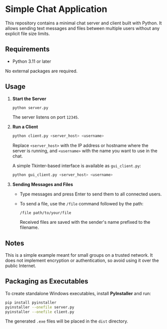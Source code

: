 # Simple Chat Application

This repository contains a minimal chat server and client built with Python.
It allows sending text messages and files between multiple users without any
explicit file size limits.

## Requirements

- Python 3.11 or later

No external packages are required.

## Usage

1. **Start the Server**

   ```bash
   python server.py
   ```

   The server listens on port `12345`.

2. **Run a Client**

   ```bash
   python client.py <server_host> <username>
   ```

   Replace `<server_host>` with the IP address or hostname where the server is
   running, and `<username>` with the name you want to use in the chat.

   A simple Tkinter-based interface is available as `gui_client.py`:

   ```bash
   python gui_client.py <server_host> <username>
   ```

3. **Sending Messages and Files**

   - Type messages and press Enter to send them to all connected users.
   - To send a file, use the `/file` command followed by the path:

     ```
     /file path/to/your/file
     ```

     Received files are saved with the sender's name prefixed to the filename.

## Notes

This is a simple example meant for small groups on a trusted network. It does
not implement encryption or authentication, so avoid using it over the public
Internet.

## Packaging as Executables

To create standalone Windows executables, install **PyInstaller** and run:

```bash
pip install pyinstaller
pyinstaller --onefile server.py
pyinstaller --onefile client.py
```

The generated `.exe` files will be placed in the `dist` directory.
